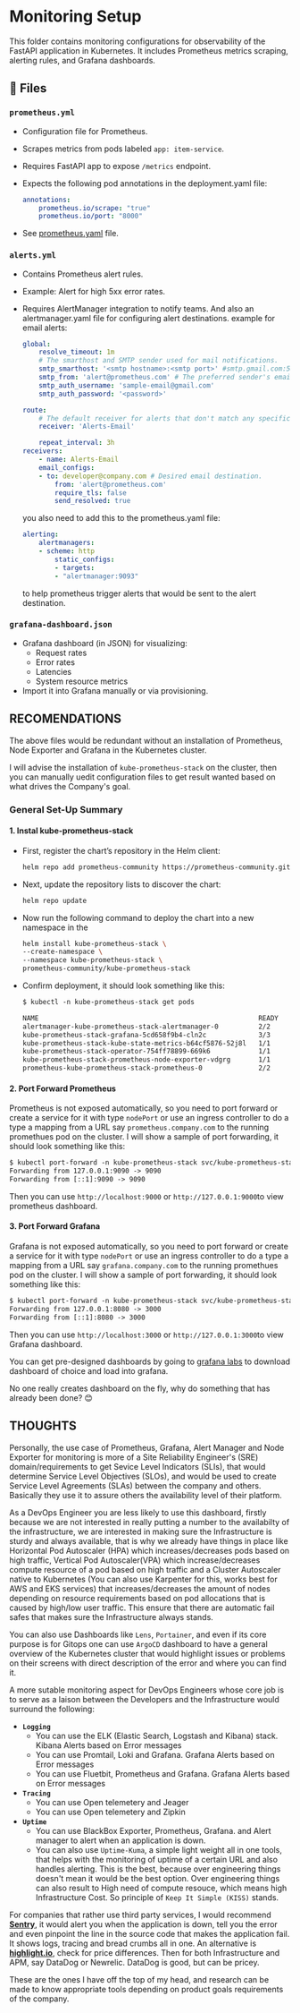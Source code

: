 # Monitoring Setup

This folder contains monitoring configurations for observability of the FastAPI application in Kubernetes. It includes Prometheus metrics scraping, alerting rules, and Grafana dashboards.

## 📁 Files

### `prometheus.yml`

- Configuration file for Prometheus.
- Scrapes metrics from pods labeled `app: item-service`.
- Requires FastAPI app to expose `/metrics` endpoint.
- Expects the following pod annotations in the deployment.yaml file:

    ```yaml
    annotations:
        prometheus.io/scrape: "true"
        prometheus.io/port: "8000"
    ```

- See [prometheus.yaml](./prometheus.yaml) file.

### `alerts.yml`

- Contains Prometheus alert rules.
- Example: Alert for high 5xx error rates.
- Requires AlertManager integration to notify teams. And also an alertmanager.yaml file for configuring alert destinations. example for email alerts:

    ```yaml
    global:
        resolve_timeout: 1m
        # The smarthost and SMTP sender used for mail notifications.
        smtp_smarthost: '<smtp hostname>:<smtp port>' #smtp.gmail.com:587
        smtp_from: 'alert@prometheus.com' # The preferred sender's email of choice
        smtp_auth_username: 'sample-email@gmail.com'
        smtp_auth_password: '<password>'

    route:
        # The default receiver for alerts that don't match any specific receiver.
        receiver: 'Alerts-Email'

        repeat_interval: 3h
    receivers:
        - name: Alerts-Email
        email_configs:
        - to: developer@company.com # Desired email destination.
            from: 'alert@prometheus.com'
            require_tls: false
            send_resolved: true
    ```

    you also need to add this to the prometheus.yaml file:

    ```yaml
    alerting:
        alertmanagers:
        - scheme: http
            static_configs:
            - targets:
            - "alertmanager:9093"
    ```

    to help prometheus trigger alerts that would be sent to the alert destination.

### `grafana-dashboard.json`

- Grafana dashboard (in JSON) for visualizing:
  - Request rates
  - Error rates
  - Latencies
  - System resource metrics
- Import it into Grafana manually or via provisioning.

## RECOMENDATIONS

The above files would be redundant without an installation of Prometheus, Node Exporter and Grafana in the Kubernetes cluster.

I will advise the installation of `kube-prometheus-stack` on the cluster, then you can manually uedit configuration files to get result wanted based on what drives the Company's goal.

### General Set-Up Summary

#### 1. Instal kube-prometheus-stack

- First, register the chart’s repository in the Helm client:

    ```bash
    helm repo add prometheus-community https://prometheus-community.github.io/helm-charts
    ```

- Next, update the repository lists to discover the chart:

    ```bash
    helm repo update
    ```

- Now run the following command to deploy the chart into a new namespace in the

    ```bash
    helm install kube-prometheus-stack \
    --create-namespace \
    --namespace kube-prometheus-stack \
    prometheus-community/kube-prometheus-stack
    ```

- Confirm deployment, it should look something like this:

    ```txt
    $ kubectl -n kube-prometheus-stack get pods

    NAME                                                       READY   STATUS    RESTARTS      AGE
    alertmanager-kube-prometheus-stack-alertmanager-0          2/2     Running   1 (66s ago)   83s
    kube-prometheus-stack-grafana-5cd658f9b4-cln2c             3/3     Running   0             99s
    kube-prometheus-stack-kube-state-metrics-b64cf5876-52j8l   1/1     Running   0             99s
    kube-prometheus-stack-operator-754ff78899-669k6            1/1     Running   0             99s
    kube-prometheus-stack-prometheus-node-exporter-vdgrg       1/1     Running   0             99s
    prometheus-kube-prometheus-stack-prometheus-0              2/2     Running   0             83s
    ```

#### 2. Port Forward Prometheus

Prometheus is not exposed automatically, so you need to port forward or create a service for it with type `nodePort` or use an ingress controller to do a type a mapping from a URL say `prometheus.company.com` to the running promethues pod on the cluster. I will show a sample of port forwarding, it should look something like this:

```txt
$ kubectl port-forward -n kube-prometheus-stack svc/kube-prometheus-stack-prometheus 9090:9090
Forwarding from 127.0.0.1:9090 -> 9090
Forwarding from [::1]:9090 -> 9090
```

Then you can use `http://localhost:9000` or `http://127.0.0.1:9000`to view prometheus dashboard.

#### 3. Port Forward Grafana

Grafana is not exposed automatically, so you need to port forward or create a service for it with type `nodePort` or use an ingress controller to do a type a mapping from a URL say `grafana.company.com` to the running promethues pod on the cluster. I will show a sample of port forwarding, it should look something like this:

```txt
$ kubectl port-forward -n kube-prometheus-stack svc/kube-prometheus-stack-grafana 8080:80
Forwarding from 127.0.0.1:8080 -> 3000
Forwarding from [::1]:8080 -> 3000
```

Then you can use `http://localhost:3000` or `http://127.0.0.1:3000`to view Grafana dashboard.

You can get pre-designed dashboards by going to [grafana labs](https://grafana.com/grafana/dashboards/) to download dashboard of choice and load into grafana. 

No one really creates dashboard on the fly, why do something that has already been done? 😊

## THOUGHTS

Personally, the use case of Prometheus, Grafana, Alert Manager and Node Exporter for monitoring is more of a Site Reliability Engineer's (SRE) domain/requirements to get Sevice Level Indicators (SLIs), that would determine Service Level Objectives (SLOs), and would be used to create Service Level Agreements (SLAs) between the company and others. Basically they use it to assure others the availability level of their platform.

As a DevOps Engineer you are less likely to use this dashboard, firstly because we are not interested in really putting a number to the availabilty of the infrastructure, we are interested in making sure the Infrastructure is sturdy and always available, that is why we already have things in place like Horizontal Pod Autoscaler (HPA) which increases/decreases pods based on high traffic, Vertical Pod Autoscaler(VPA) which increase/decreases compute resource of a pod based on high traffic and a Cluster Autoscaler native to Kubernetes (You can also use Karpenter for this, works best for AWS and EKS services) that increases/decreases the amount of nodes depending on resource requirements based on pod allocations that is caused by high/low user traffic. This ensure that there are automatic fail safes that makes sure the Infrastructure always stands.

You can also use Dashboards like `Lens`, `Portainer`, and even if its core purpose is for Gitops one can use `ArgoCD` dashboard to have a general overview of the Kubernetes cluster that would highlight issues or problems on their screens with direct description of the error and where you can find it.

A more sutable monitoring aspect for DevOps Engineers whose core job is to serve as a laison between the Developers and the Infrastructure would surround the following:

- **`Logging`**
  - You can use the ELK (Elastic Search, Logstash and Kibana) stack. Kibana Alerts based on Error messages
  - You can use Promtail, Loki and Grafana. Grafana Alerts based on Error messages
  - You can use Fluetbit, Prometheus and Grafana.  Grafana Alerts based on Error messages
- **`Tracing`**
  - You can use Open telemetery and Jeager
  - You can use Open telemetery and Zipkin
- **`Uptime`**
  - You can use BlackBox Exporter, Prometheus, Grafana. and Alert manager to alert when an application is down.
  - You can also use `Uptime-Kuma`, a simple light weight all in one tools, that helps with the monitoring of uptime of a certain URL and also handles alerting. This is the best, because over engineering things doesn't mean it would be the best option. Over engineering things can also result to High need of compute resouce, which means high Infrastructure Cost. So principle of `Keep It Simple (KISS)` stands.

For companies that rather use third party services, I would recommend [**Sentry**](https://sentry.io/welcome/), it would alert you when the application is down, tell you the error and even pinpoint the line in the source code that makes the application fail. It shows logs, tracing and bread crumbs all in one. An alternative is [**highlight.io**](https://www.highlight.io/), check for price differences. Then for both Infrastructure and APM, say DataDog or Newrelic. DataDog is good, but can be pricey.

These are the ones I have off the top of my head, and research can be made to know appropriate tools depending on product goals requirements of the company.
